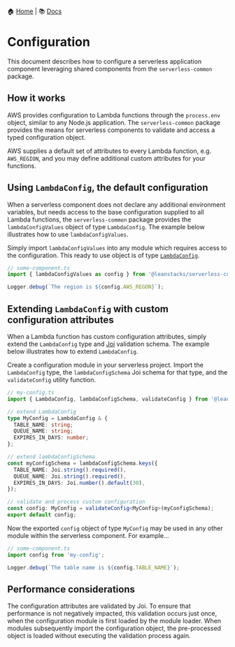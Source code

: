 :house: [Home](/README.md) | :books: [Docs](../DOCS.md)

# Configuration

This document describes how to configure a serverless application component leveraging
shared components from the `serverless-common` package.

## How it works

AWS provides configuration to Lambda functions through the `process.env` object, similar to
any Node.js application. The `serverless-common` package provides the means for serverless
components to validate and access a typed configuration object.

AWS supplies a default set of attributes to every Lambda function, e.g. `AWS_REGION`, and
you may define additional custom attributes for your functions.

## Using `LambdaConfig`, the default configuration

When a serverless component does not declare any additional environment variables, but
needs access to the base configuration supplied to all Lambda functions, the
`serverless-common` package provides the `lambdaConfigValues` object of type `LambdaConfig`.
The example below illustrates how to use `lambdaConfigValues`.

Simply import `lambdaConfigValues` into any module which requires access to the configuration.
This ready to use object is of type [`LambdaConfig`](/src/services/config.service.ts).

```ts
// some-component.ts
import { lambdaConfigValues as config } from '@leanstacks/serverless-common';

Logger.debug(`The region is ${config.AWS_REGON}`);
```

## Extending `LambdaConfig` with custom configuration attributes

When a Lambda function has custom configuration attributes, simply extend the `LambdaConfig` type
and [Joi](https://joi.dev/) validation schema. The example below illustrates how to extend `LambdaConfig`.

Create a configuration module in your serverless project. Import the `LambdaConfig` type, the
`lambdaConfigSchema` Joi schema for that type, and the `validateConfig` utility function.

```ts
// my-config.ts
import { LambdaConfig, lambdaConfigSchema, validateConfig } from '@leanstacks/serverless-common';

// extend LambdaConfig
type MyConfig = LambdaConfig & {
  TABLE_NAME: string;
  QUEUE_NAME: string;
  EXPIRES_IN_DAYS: number;
};

// extend lambdaConfigSchema
const myConfigSchema = lambdaConfigSchema.keys({
  TABLE_NAME: Joi.string().required(),
  QUEUE_NAME: Joi.string().required(),
  EXPIRES_IN_DAYS: Joi.number().default(30),
});

// validate and process custom configuration
const config: MyConfig = validateConfig<MyConfig>(myConfigSchema);
export default config;
```

Now the exported `config` object of type `MyConfig` may be used in any other module within the
serverless component. For example...

```ts
// some-component.ts
import config from 'my-config';

Logger.debug(`The table name is ${config.TABLE_NAME}`);
```

## Performance considerations

The configuration attributes are validated by Joi. To ensure that performance is not negatively
impacted, this validation occurs just once, when the configuration module
is first loaded by the module loader. When modules subsequently import the configuration
object, the pre-processed object is loaded without executing the validation process again.
